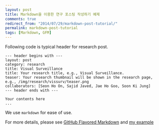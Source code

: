 ```yaml
---
layout: post
title: Markdown을 이용한 연구 포스팅 작성하기 예제
comments: true
redirect_from: "2014/07/29/markdown-post-tutorial/"
permalink: markdown-post-tutorial
tags: [Markdown, GFM]
---
```


Following code is typical header for research post.

```
--- header begins with ---
layout: post
category: research
title: Visual Surveillance
title: Your research title, e.g., Visual Surveillance.
teaser: Your research thumbnail will be shown in the research page, e.g., /img/research/vissurv/teaser.png
collaborators: [Seon Ho On, Sajid Javed, Jae Ho Goo, Soon Ki Jung]
--- header ends with ---

Your contents here
...

```

We use `markdown` for ease of use.

For more details, please see [GitHub Flavored Markdown](https://help.github.com/articles/github-flavored-markdown) and [my example](https://dl.dropboxusercontent.com/u/6516457/blog/data/2012-08-01-visual-surveillance.md)
